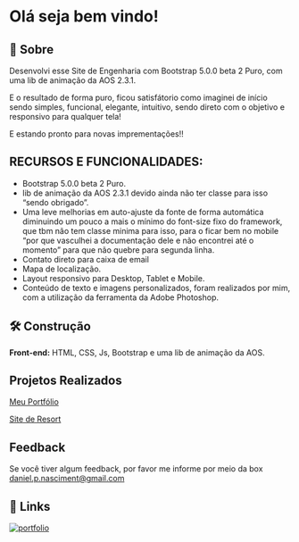 
# Olá seja bem vindo!


  


## 🚀 Sobre
Desenvolvi esse Site de Engenharia com Bootstrap 5.0.0 beta 2 Puro, com uma lib de animação da AOS 2.3.1. 

E o resultado de forma puro, ficou satisfátorio como imaginei de início sendo simples, funcional, elegante, intuitivo, sendo direto com o objetivo e responsivo para qualquer tela!

E estando pronto para novas imprementações!!


## RECURSOS E FUNCIONALIDADES:

- Bootstrap 5.0.0 beta 2 Puro.
-  lib de animação da AOS 2.3.1 devido ainda não ter classe para isso “sendo obrigado”.
- Uma leve melhorias em auto-ajuste da fonte de forma automática diminuindo um pouco a mais o mínimo do font-size fixo do framework, que tbm não tem classe minima para isso, para o ficar bem no mobile “por que vasculhei a documentação dele e não encontrei até o momento” para que não quebre para segunda linha.
- Contato direto para caixa de email
- Mapa de localização.
- Layout responsivo para Desktop, Tablet e Mobile.
- Conteúdo de texto e imagens personalizados, foram realizados por mim, com a utilização da ferramenta da Adobe Photoshop.
## 🛠 Construção
**Front-end:** HTML, CSS, Js, Bootstrap e uma lib de animação da AOS.


## Projetos Realizados

[Meu Portfólio](https://danielpnascimento.netlify.app/)

[Site de Resort](https://dnmontanharesort.netlify.app/)


## Feedback

Se você tiver algum feedback, por favor me informe por meio da box daniel.p.nasciment@gmail.com


## 🔗 Links
[![portfolio](https://img.shields.io/badge/my_portfolio-000?style=for-the-badge&logo=ko-fi&logoColor=white)](https://danielpnascimento.netlify.app/)


